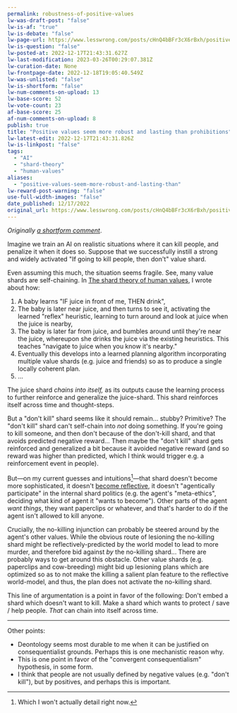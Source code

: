 ```yaml
---
permalink: robustness-of-positive-values
lw-was-draft-post: "false"
lw-is-af: "true"
lw-is-debate: "false"
lw-page-url: https://www.lesswrong.com/posts/cHnQ4bBFr3cX6rBxh/positive-values-seem-more-robust-and-lasting-than
lw-is-question: "false"
lw-posted-at: 2022-12-17T21:43:31.627Z
lw-last-modification: 2023-03-26T00:29:07.381Z
lw-curation-date: None
lw-frontpage-date: 2022-12-18T19:05:40.549Z
lw-was-unlisted: "false"
lw-is-shortform: "false"
lw-num-comments-on-upload: 13
lw-base-score: 52
lw-vote-count: 23
af-base-score: 25
af-num-comments-on-upload: 8
publish: true
title: "Positive values seem more robust and lasting than prohibitions"
lw-latest-edit: 2022-12-17T21:43:31.826Z
lw-is-linkpost: "false"
tags: 
  - "AI"
  - "shard-theory"
  - "human-values"
aliases: 
  - "positive-values-seem-more-robust-and-lasting-than"
lw-reward-post-warning: "false"
use-full-width-images: "false"
date_published: 12/17/2022
original_url: https://www.lesswrong.com/posts/cHnQ4bBFr3cX6rBxh/positive-values-seem-more-robust-and-lasting-than
---
```

_Originally_ [_a shortform comment_](https://www.lesswrong.com/posts/dqSwccGTWyBgxrR58/turntrout-s-shortform-feed?commentId=cMs3hAyfsdLr7YRv3)\.

Imagine we train an AI on realistic situations where it can kill people, and penalize it when it does so. Suppose that we successfully instill a strong and widely activated "If going to kill people, then don't" value shard. 

Even assuming this much, the situation seems fragile. See, many value shards are self-chaining. In [The shard theory of human values](/shard-theory), I wrote about how:

1.  A baby learns "IF juice in front of me, THEN drink",
2.  The baby is later near juice, and then turns to see it, activating the learned "reflex" heuristic, learning to turn around and look at juice when the juice is nearby,
3.  The baby is later far from juice, and bumbles around until they're near the juice, whereupon she drinks the juice via the existing heuristics. This teaches "navigate to juice when you know it's nearby."
4.  Eventually this develops into a learned planning algorithm incorporating multiple value shards (e.g. juice and friends) so as to produce a single locally coherent plan.
5.  ...

The juice shard _chains into itself,_ as its outputs cause the learning process to further reinforce and generalize the juice-shard. This shard reinforces itself across time and thought-steps. 

But a "don't kill" shard seems like it should remain... stubby? Primitive? The "don't kill" shard can't self-chain into _not_ doing something. If you're going to kill someone, and then don't because of the don't-kill shard, and that avoids predicted negative reward... Then maybe the "don't kill" shard gets reinforced and generalized a bit because it avoided negative reward (and so reward was higher than predicted, which I think would trigger e.g. a reinforcement event in people). 

But—on my current guesses and intuitions[^1]—that shard doesn't become more sophisticated, it doesn't [become reflective](/a-shot-at-the-diamond-alignment-problem#The-agent-becomes-reflective), it doesn't "agentically participate" in the internal shard politics (e.g. the agent's "meta-ethics", deciding what kind of agent it "wants to become"). Other parts of the agent _want things_, they want paperclips or whatever, and that's harder to do if the agent isn't allowed to kill anyone. 

Crucially, the no-killing injunction can probably be steered around by the agent's other values. While the obvious route of lesioning the no-killing shard might be reflectively-predicted by the world model to lead to more murder, and therefore bid against _by_ the no-killing shard... There are probably ways to get around this obstacle. Other value shards (e.g. paperclips and cow-breeding) might bid up lesioning plans which are optimized so as to not make the killing a salient plan feature to the reflective world-model, and thus, the plan does not activate the no-killing shard.

This line of argumentation is a point in favor of the following: Don't embed a shard which doesn't want to kill. Make a shard which wants to protect / save / help people. _That_ can chain into itself across time.

<hr/>


Other points:

- Deontology seems most durable to me when it can be justified on consequentialist grounds. Perhaps this is one mechanistic reason why. 
- This is one point in favor of the "convergent consequentialism" hypothesis, in some form. 
- I think that people are not usually defined by negative values (e.g. "don't kill"), but by positives, and perhaps this is important.

[^1]: Which I won't actually detail right now.